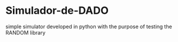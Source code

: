 # Simulador-de-DADO
 simple simulator developed in python with the purpose of testing the RANDOM library
